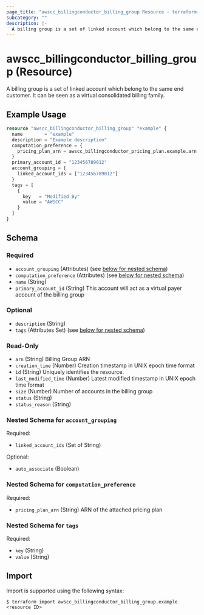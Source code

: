 ```yaml
---
page_title: "awscc_billingconductor_billing_group Resource - terraform-provider-awscc"
subcategory: ""
description: |-
  A billing group is a set of linked account which belong to the same end customer. It can be seen as a virtual consolidated billing family.
---
```


# awscc_billingconductor_billing_group (Resource)

A billing group is a set of linked account which belong to the same end customer. It can be seen as a virtual consolidated billing family.

## Example Usage

```terraform
resource "awscc_billingconductor_billing_group" "example" {
  name        = "example"
  description = "Example description"
  computation_preference = {
    pricing_plan_arn = awscc_billingconductor_pricing_plan.example.arn
  }
  primary_account_id = "123456789012"
  account_grouping = {
    linked_account_ids = ["123456789012"]
  }
  tags = [
    {
      key   = "Modified By"
      value = "AWSCC"
    }
  ]
}
```

<!-- schema generated by tfplugindocs -->
## Schema

### Required

- `account_grouping` (Attributes) (see [below for nested schema](#nestedatt--account_grouping))
- `computation_preference` (Attributes) (see [below for nested schema](#nestedatt--computation_preference))
- `name` (String)
- `primary_account_id` (String) This account will act as a virtual payer account of the billing group

### Optional

- `description` (String)
- `tags` (Attributes Set) (see [below for nested schema](#nestedatt--tags))

### Read-Only

- `arn` (String) Billing Group ARN
- `creation_time` (Number) Creation timestamp in UNIX epoch time format
- `id` (String) Uniquely identifies the resource.
- `last_modified_time` (Number) Latest modified timestamp in UNIX epoch time format
- `size` (Number) Number of accounts in the billing group
- `status` (String)
- `status_reason` (String)

<a id="nestedatt--account_grouping"></a>
### Nested Schema for `account_grouping`

Required:

- `linked_account_ids` (Set of String)

Optional:

- `auto_associate` (Boolean)


<a id="nestedatt--computation_preference"></a>
### Nested Schema for `computation_preference`

Required:

- `pricing_plan_arn` (String) ARN of the attached pricing plan


<a id="nestedatt--tags"></a>
### Nested Schema for `tags`

Required:

- `key` (String)
- `value` (String)

## Import

Import is supported using the following syntax:

```shell
$ terraform import awscc_billingconductor_billing_group.example <resource ID>
```